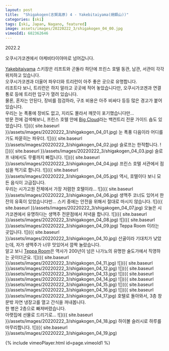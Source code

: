 ```yaml
---
layout: post
title:  "Shigakogen(志賀高原) 4 - Yakebitaiyama(焼額山))"
categories: [ski]
tags: [ski, Japan, Nagano, featured]
image: assets/images/20220222_3/shigakogen_04_00.jpg
vimeoId1: 682362646
---
```

2022.2

오쿠시가코겐에서 야케비타이야마로 넘어갑니다.

[Yakebitaiyama][shiga1] 스키장은 리프트와 곤돌라 하단에 프린스 호텔 동관, 남관, 서관이 각각 위치하고 있습니다.<br>
오쿠시가코겐과 더울어 파우더와 트리런이 아주 좋은 곳으로 유명합니다.<br>
리조트다 보니, 트리런은 하지 말라고 곳곳에 적어 놓았습니다만, 오쿠시가코겐과 연결 통로 등에 트리런 입구가 열려 있습니다.<br>
물론, 혼자는 안된다, 장비를 점검하라, 구조 비용은 아주 비싸다 등등 많은 경고가 붙어 있습니다.<br>
우리는 눈 폭풍에 장비도 없고, 지리도 몰라서 깨끗이 포기했습니다만...<br>
방문 전에 검색해보니, 프린스 호텔 안에 [Big Cloud][shiga2]라는 백컨트리 전문 가이드 숍도 있었습니다.
![]({{ site.baseurl }}/assets/images/20220222_3/shigakogen_04_01.jpg)
눈 폭풍 다음이라 어디를 가도 파묻히는 파우더.
![]({{ site.baseurl }}/assets/images/20220222_3/shigakogen_04_02.jpg)
슬로프는 한적합니다.
![]({{ site.baseurl }}/assets/images/20220222_3/shigakogen_04_03.jpg)
슬로프 내에서도 무릎까지 빠집니다.
![]({{ site.baseurl }}/assets/images/20220222_3/shigakogen_04_04.jpg)
프린스 호텔 서관에서 점심을 먹기로 합니다.
![]({{ site.baseurl }}/assets/images/20220222_3/shigakogen_04_05.jpg)
역시, 호텔이다 보니 모든 음식이 고급집니다.<br>
우리는 시가고원 전체에서 가장 저렴한 호텔이라...
![]({{ site.baseurl }}/assets/images/20220222_3/shigakogen_04_06.jpg)
생맥주 코너도 있어서 한 잔의 유혹이 있었습니다만...
스키 중에는 안전을 위해서 절대로 마시지 않습니다.
![]({{ site.baseurl }}/assets/images/20220222_3/shigakogen_04_07.jpg)
오늘은 시가코겐에서 유명하다는 생맥주 전문점에서 저녁을 합니다.
![]({{ site.baseurl }}/assets/images/20220222_3/shigakogen_04_08.jpg)
![]({{ site.baseurl }}/assets/images/20220222_3/shigakogen_04_09.jpg)
Teppa Room 이라는 곳입니다.
![]({{ site.baseurl }}/assets/images/20220222_3/shigakogen_04_10.jpg)
산골이라 기대치가 낮았는데, 자가 생맥주가 너무 맛있어서 깜짝 놀랐습니다.<br>
알고 보니 [Teppa Room][teppa1]은 역사가 200년이 넘은 나가노의 유명한 술도가에서 직영하는 곳이더군요.
![]({{ site.baseurl }}/assets/images/20220222_3/shigakogen_04_11.jpg)
![]({{ site.baseurl }}/assets/images/20220222_3/shigakogen_04_12.jpg)
![]({{ site.baseurl }}/assets/images/20220222_3/shigakogen_04_13.jpg)
![]({{ site.baseurl }}/assets/images/20220222_3/shigakogen_04_14.jpg)
![]({{ site.baseurl }}/assets/images/20220222_3/shigakogen_04_15.jpg)
![]({{ site.baseurl }}/assets/images/20220222_3/shigakogen_04_16.jpg)
![]({{ site.baseurl }}/assets/images/20220222_3/shigakogen_04_17.jpg)
호텔로 돌아와서, 3층 창문밖 자연 냉장고를 열고 간식을 꺼내봅니다.<br>
한 병은 2층으로 빠져버렸습니다. <br>
아랫집에 선물로 드리기로...
![]({{ site.baseurl }}/assets/images/20220222_3/shigakogen_04_18.jpg)
하이볼 슬러시로 하루를 마무리합니다.
![]({{ site.baseurl }}/assets/images/20220222_3/shigakogen_04_19.jpg)

{% include vimeoPlayer.html id=page.vimeoId1 %}

[shiga1]: https://www.princehotels.co.jp/ski/shiga/winter/

[shiga2]: https://bigcloud.jp/winter/menu/

[teppa1]: http://www.tamamura-honten.co.jp
